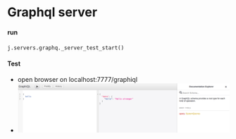 # Graphql server

#### run

```
j.servers.graphq._server_test_start()
```

#### Test

- open browser on localhost:7777/graphiql
- ![](docs/assets/graphiql.png)

